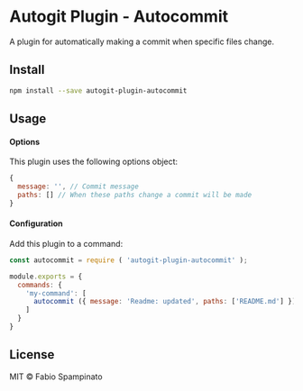 # Autogit Plugin - Autocommit

A plugin for automatically making a commit when specific files change.

## Install

```sh
npm install --save autogit-plugin-autocommit
```

## Usage

#### Options

This plugin uses the following options object:

```js
{
  message: '', // Commit message
  paths: [] // When these paths change a commit will be made
}
```

#### Configuration

Add this plugin to a command:

```js
const autocommit = require ( 'autogit-plugin-autocommit' );

module.exports = {
  commands: {
    'my-command': [
      autocommit ({ message: 'Readme: updated', paths: ['README.md'] })
    ]
  }
}
```

## License

MIT © Fabio Spampinato
